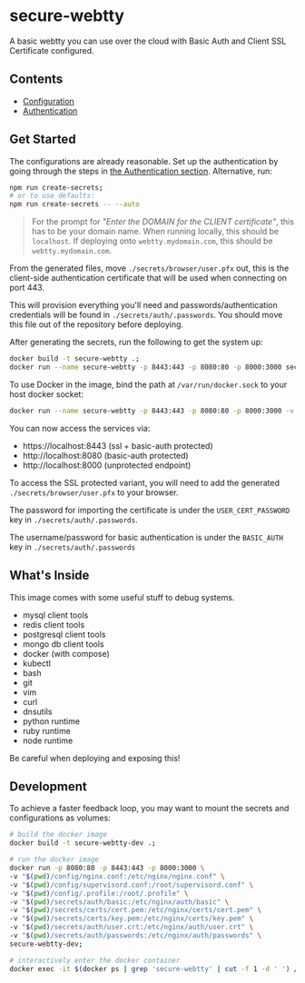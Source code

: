 # secure-webtty
A basic webtty you can use over the cloud with Basic Auth and Client SSL Certificate configured.

## Contents
- [Configuration](./config/README.md)
- [Authentication](./secrets/README.md)

## Get Started
The configurations are already reasonable. Set up the authentication by going through the steps in [the Authentication section](./secrets/README.md). Alternative, run:

```sh
npm run create-secrets;
# or to use defaults:
npm run create-secrets -- --auto
```

> For the prompt for *"Enter the DOMAIN for the CLIENT certificate"*, this has to be your domain name. When running locally, this should be `localhost`. If deploying onto `webtty.mydomain.com`, this should be `webtty.mydomain.com`.

From the generated files, move `./secrets/browser/user.pfx` out, this is the client-side authentication certificate that will be used when connecting on port 443.

This will provision everything you'll need and passwords/authentication credentials will be found in `./secrets/auth/.passwords`. You should move this file out of the repository before deploying.

After generating the secrets, run the following to get the system up:

```sh
docker build -t secure-webtty .;
docker run --name secure-webtty -p 8443:443 -p 8080:80 -p 8000:3000 secure-webtty;
```

To use Docker in the image, bind the path at `/var/run/docker.sock` to your host docker socket:

```sh
docker run --name secure-webtty -p 8443:443 -p 8080:80 -p 8000:3000 -v "/path/to/docker.sock:/var/run/docker.sock" secure-webtty;
```

You can now access the services via:

- https://localhost:8443 (ssl + basic-auth protected)
- http://localhost:8080 (basic-auth protected)
- http://localhost:8000 (unprotected endpoint)

To access the SSL protected variant, you will need to add the generated `./secrets/browser/user.pfx` to your browser.

The password for importing the certificate is under the `USER_CERT_PASSWORD` key in `./secrets/auth/.passwords`.

The username/password for basic authentication is under the `BASIC_AUTH` key in `./secrets/auth/.passwords`

## What's Inside
This image comes with some useful stuff to debug systems.

- mysql client tools
- redis client tools
- postgresql client tools
- mongo db client tools
- docker (with compose)
- kubectl
- bash
- git
- vim
- curl
- dnsutils
- python runtime
- ruby runtime
- node runtime

Be careful when deploying and exposing this!

## Development
To achieve a faster feedback loop, you may want to mount the secrets and configurations as volumes:

```sh
# build the docker image
docker build -t secure-webtty-dev .;

# run the docker image
docker run -p 8080:80 -p 8443:443 -p 8000:3000 \
-v "$(pwd)/config/nginx.conf:/etc/nginx/nginx.conf" \
-v "$(pwd)/config/supervisord.conf:/root/supervisord.conf" \
-v "$(pwd)/config/.profile:/root/.profile" \
-v "$(pwd)/secrets/auth/basic:/etc/nginx/auth/basic" \
-v "$(pwd)/secrets/certs/cert.pem:/etc/nginx/certs/cert.pem" \
-v "$(pwd)/secrets/certs/key.pem:/etc/nginx/certs/key.pem" \
-v "$(pwd)/secrets/auth/user.crt:/etc/nginx/auth/user.crt" \
-v "$(pwd)/secrets/auth/passwords:/etc/nginx/auth/passwords" \
secure-webtty-dev;

# interactively enter the docker container
docker exec -it $(docker ps | grep 'secure-webtty' | cut -f 1 -d ' ') /bin/bash;
```